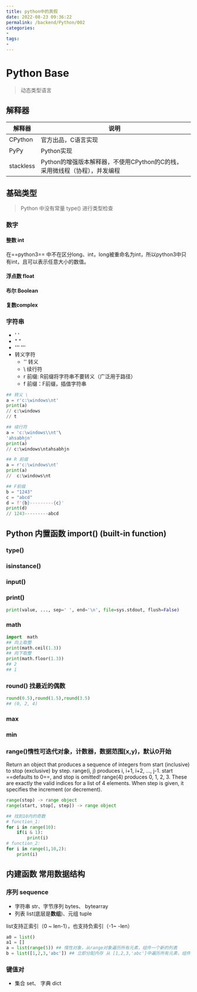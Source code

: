 ```yaml
---
title: python中的真假
date: 2022-08-23 09:36:22
permalink: /backend/Python/002
categories:
-
tags:
- 
---
```


# Python Base
> 动态类型语言
## 解释器
|解释器|说明|
|  ----  | ----  |
|CPython|官方出品，C语言实现 |
| PyPy| Python实现 | 
|stackless |Python的增强版本解释器，不使用CPython的C的栈，采用微线程（协程），并发编程 |
## 基础类型
> Python 中没有常量
>  type() 进行类型检查
>  
### 数字
#### 整数 int
在==python3== 中不在区分long、int，long被重命名为int，所以python3中只有int，且可以表示任意大小的数值。
#### 浮点数 float
#### 布尔 Boolean
#### 复数complex

### 字符串
- ' '
- " "
- ''' '''
- 转义字符
	-  '\' 转义
	-  \ 续行符
	- r 前缀:  R前缀将字符串不要转义（广泛用于路径）
	- f 前缀：F前缀，插值字符串
```python
## 转义 \
a = r'c:\windows\nt'
print(a)
// c:\windows
// t

## 续行符
a = 'c:\windows\\nt'\
'ahsabhjn'
print(a)
// c:\windows\ntahsabhjn

## R 前缀
a = r'c:\windows\nt'
print(a)
//  c:\windows\nt

## F前缀
b = "1243"
c = "abcd"
d = f'{b}---------{c}'
print(d)
// 1243---------abcd
```
	
## Python 内置函数 __import__() (built-in function)
### type()
### isinstance()
### input()
### print()
```python
print(value, ..., sep=' ', end='\n', file=sys.stdout, flush=False)
```
### math
```python
import  math
## 向上取整
print(math.ceil(1.3))
## 向下取整
print(math.floor(1.3))
## 2
## 1
```
### round() 找最近的偶数
```python
round(0.5),round(1.5),round(3.5)
## (0, 2, 4)
```
### max
### min
### range()惰性可迭代对象，计数器，数据范围[x,y)，默认0开始
Return an object that produces a sequence of integers from start (inclusive)
to stop (exclusive) by step.  range(i, j) produces i, i+1, i+2, ..., j-1.
start ==defaults to 0==, and stop is omitted!  range(4) produces 0, 1, 2, 3.
These are exactly the valid indices for a list of 4 elements.
When step is given, it specifies the increment (or decrement).
```python
range(stop) -> range object
range(start, stop[, step]) -> range object

## 找到10内的奇数
# function_1:
for i in range(10):
	if(i & 1):
		print(i)
# function_2:
for i in range(1,10,2):
	print(i)
```

## 内建函数 常用数据结构
### 序列 sequence
- 字符串 str、字节序列 bytes、 bytearray
- 列表 list(底层是**数组**)、元组 tuple

list支持正索引（0 ~ len-1），也支持负索引（-1~ -len）
```python
a0 = list()
a1 = []
a = list(range(5)) ## 惰性对象，从range对象遍历所有元素，组件一个新的列表
b = list([1,2,3,'abc']) ## 立即分配内存 从 [1,2,3,'abc']中遍历所有元素，组件新的列表


```


### 键值对
- 集合 set、 字典 dict 
```python

```